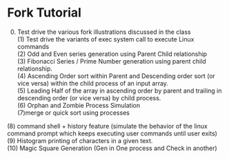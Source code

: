 # Fork Tutorial

0) Test drive the various fork illustrations discussed in the class </br>
(1) Test drive the variants of exec system call to execute Linux commands </br>
(2) Odd and Even series generation using Parent Child relationship </br>
(3) Fibonacci Series / Prime Number generation using parent child relationship. </br>
(4)  Ascending Order sort within Parent and Descending order sort  (or vice versa) within the child process of an input array. </br>
(5) Leading Half of the array in ascending order  by parent and trailing in descending order (or vice versa) by child process. </br>
(6) Orphan and Zombie Process Simulation </br>
(7)merge or quick sort using processes </br>

(8) command shell + history feature (simulate the behavior of the linux command prompt which keeps executing user commands until user exits) </br>
(9) Histogram printing of characters in a given text. </br>
(10) Magic Square Generation (Gen in One process and Check in another)
